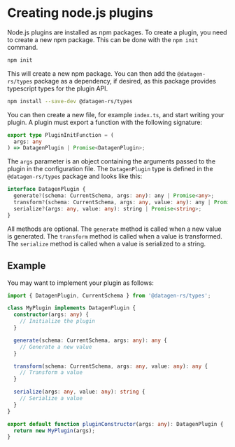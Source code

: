 # Creating node.js plugins

Node.js plugins are installed as npm packages. To create a plugin, you need to
create a new npm package. This can be done with the `npm init` command.

```bash
npm init
```

This will create a new npm package. You can then add the `@datagen-rs/types` package as a
dependency, if desired, as this package provides typescript types for the plugin
API.

```bash
npm install --save-dev @datagen-rs/types
```

You can then create a new file, for example `index.ts`, and start writing your
plugin. A plugin must export a function with the following signature:

```ts
export type PluginInitFunction = (
  args: any
) => DatagenPlugin | Promise<DatagenPlugin>;
```

The `args` parameter is an object containing the arguments passed to the plugin
in the configuration file. The `DatagenPlugin` type is defined in the `@datagen-rs/types`
package and looks like this:

```ts
interface DatagenPlugin {
  generate?(schema: CurrentSchema, args: any): any | Promise<any>;
  transform?(schema: CurrentSchema, args: any, value: any): any | Promise<any>;
  serialize?(args: any, value: any): string | Promise<string>;
}
```

All methods are optional. The `generate` method is called when a new value is
generated. The `transform` method is called when a value is transformed. The
`serialize` method is called when a value is serialized to a string.

## Example

You may want to implement your plugin as follows:

```ts
import { DatagenPlugin, CurrentSchema } from '@datagen-rs/types';

class MyPlugin implements DatagenPlugin {
  constructor(args: any) {
    // Initialize the plugin
  }

  generate(schema: CurrentSchema, args: any): any {
    // Generate a new value
  }

  transform(schema: CurrentSchema, args: any, value: any): any {
    // Transform a value
  }

  serialize(args: any, value: any): string {
    // Serialize a value
  }
}

export default function pluginConstructor(args: any): DatagenPlugin {
  return new MyPlugin(args);
}
```
